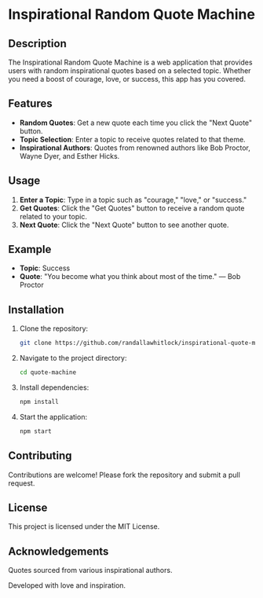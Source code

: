 # Inspirational Random Quote Machine

## Description
The Inspirational Random Quote Machine is a web application that provides users with random inspirational quotes based on a selected topic. Whether you need a boost of courage, love, or success, this app has you covered.

## Features
- **Random Quotes**: Get a new quote each time you click the "Next Quote" button.
- **Topic Selection**: Enter a topic to receive quotes related to that theme.
- **Inspirational Authors**: Quotes from renowned authors like Bob Proctor, Wayne Dyer, and Esther Hicks.

## Usage
1. **Enter a Topic**: Type in a topic such as "courage," "love," or "success."
2. **Get Quotes**: Click the "Get Quotes" button to receive a random quote related to your topic.
3. **Next Quote**: Click the "Next Quote" button to see another quote.

## Example
- **Topic**: Success
- **Quote**: "You become what you think about most of the time." — Bob Proctor

## Installation
1. Clone the repository:
   ```bash
   git clone https://github.com/randallawhitlock/inspirational-quote-machine.git  
    ```
2. Navigate to the project directory:

    ```bash
    cd quote-machine
    ```
3. Install dependencies:
    
    ```bash
    npm install
    ```

4. Start the application:
    ```bash
    npm start
    ```
## Contributing
Contributions are welcome! Please fork the repository and submit a pull request.

## License
This project is licensed under the MIT License.

## Acknowledgements
Quotes sourced from various inspirational authors.

Developed with love and inspiration.